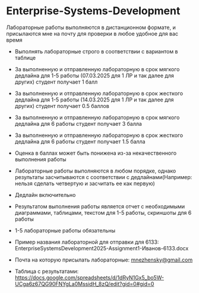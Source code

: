 # Enterprise-Systems-Development
Лабораторные работы выполняются в дистанционном формате, и присылаются мне на почту для проверки в любое удобное для вас время
- Выполнять лабораторные строго в соответствии с вариантом в таблице
- За выполненную и отправленную лабораторную в срок мягкого дедлайна для 1-5 работы (07.03.2025 для 1 ЛР и так далее для других) студент получает 1 балл
- За выполненную и отправленную лабораторную в срок жесткого дедлайна для 1-5 работы (14.03.2025 для 1 ЛР и так далее для других) студент получает 0.5 баллов
- За выполненную и отправленную лабораторную в срок мягкого дедлайна для 6 работы студент получает 3 балла
- За выполненную и отправленную лабораторную в срок жесткого дедлайна для 6 работы студент получает 1.5 балла
- Оценка в баллах может быть понижена из-за некачественного выполнения работы
- Лабораторные работы выполняются в любом порядке, однако результаты засчитываются с соответствии с дедлайнами(Например: нельзя сделать четвертую и засчитать ее как первую)
- Дедлайн включительно
- Результатом выполнения работы является отчет с необходимыми диаграммами, таблицами, текстом для 1-5 работы, скриншоты для 6 работы
- 1-5 лабораторные работы обязательны
- Пример названия лабораторной для отправки для 6133: EnterpriseSystemsDevelopment2025-Assignment1-Иванов-6133.docx



  
- Почта на которую присылать лабораторные: mnezhensky@gmail.com
- Таблица с результатами: https://docs.google.com/spreadsheets/d/1dRyN1Gx5_bo5W-UCga6z67QG90FNYgLa0MssidH_8zQ/edit?gid=0#gid=0
